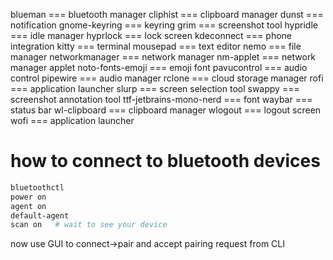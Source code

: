 blueman === bluetooth manager
cliphist === clipboard manager
dunst === notification
gnome-keyring  === keyring 
grim === screenshot tool
hypridle === idle manager
hyprlock === lock screen
kdeconnect === phone integration
kitty === terminal
mousepad === text editor
nemo === file manager
networkmanager === network manager
nm-applet === network manager applet
noto-fonts-emoji === emoji font
pavucontrol === audio control
pipewire === audio manager
rclone === cloud storage manager
rofi === application launcher
slurp === screen selection tool
swappy === screenshot annotation tool
ttf-jetbrains-mono-nerd === font
waybar === status bar
wl-clipboard === clipboard manager
wlogout === logout screen
wofi === application launcher

# how to connect to bluetooth devices
```bash
bluetoothctl
power on
agent on
default-agent
scan on   # wait to see your device
```
now use GUI to connect->pair and accept pairing request from CLI
